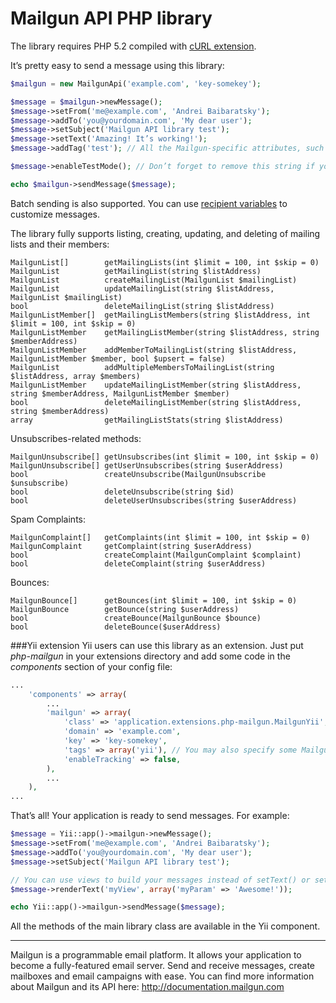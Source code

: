 Mailgun API PHP library
=======================

The library requires PHP 5.2 compiled with [cURL extension](http://www.php.net/manual/en/book.curl.php).

It’s pretty easy to send a message using this library:
```php
$mailgun = new MailgunApi('example.com', 'key-somekey');

$message = $mailgun->newMessage();
$message->setFrom('me@example.com', 'Andrei Baibaratsky');
$message->addTo('you@yourdomain.com', 'My dear user');
$message->setSubject('Mailgun API library test');
$message->setText('Amazing! It’s working!');
$message->addTag('test'); // All the Mailgun-specific attributes, such as tags, vars, tracking, etc. are supported

$message->enableTestMode(); // Don’t forget to remove this string if you really want the message to be sent

echo $mailgun->sendMessage($message);
```

Batch sending is also supported. You can use [recipient variables](http://documentation.mailgun.com/user_manual.html#batch-sending) to customize messages.

The library fully supports listing, creating, updating, and deleting of mailing lists and their members:
```
MailgunList[]        getMailingLists(int $limit = 100, int $skip = 0)
MailgunList          getMailingList(string $listAddress)
MailgunList          createMailingList(MailgunList $mailingList)
MailgunList          updateMailingList(string $listAddress, MailgunList $mailingList)
bool                 deleteMailingList(string $listAddress)
MailgunListMember[]  getMailingListMembers(string $listAddress, int $limit = 100, int $skip = 0)
MailgunListMember    getMailingListMember(string $listAddress, string $memberAddress)
MailgunListMember    addMemberToMailingList(string $listAddress, MailgunListMember $member, bool $upsert = false)
MailgunList          addMultipleMembersToMailingList(string $listAddress, array $members)
MailgunListMember    updateMailingListMember(string $listAddress, string $memberAddress, MailgunListMember $member)
bool                 deleteMailingListMember(string $listAddress, string $memberAddress)
array                getMailingListStats(string $listAddress)
```

Unsubscribes-related methods:
```
MailgunUnsubscribe[] getUnsubscribes(int $limit = 100, int $skip = 0)
MailgunUnsubscribe[] getUserUnsubscribes(string $userAddress)
bool                 createUnsubscribe(MailgunUnsubscribe $unsubscribe)
bool                 deleteUnsubscribe(string $id)
bool                 deleteUserUnsubscribes(string $userAddress)
```

Spam Complaints:
```
MailgunComplaint[]   getComplaints(int $limit = 100, int $skip = 0)
MailgunComplaint     getComplaint(string $userAddress)
bool                 createComplaint(MailgunComplaint $complaint)
bool                 deleteComplaint(string $userAddress)
```

Bounces:
```
MailgunBounce[]      getBounces(int $limit = 100, int $skip = 0)
MailgunBounce        getBounce(string $userAddress)
bool                 createBounce(MailgunBounce $bounce)
bool                 deleteBounce($userAddress)
```

###Yii extension
Yii users can use this library as an extension. Just put *php-mailgun* in your extensions directory and add some code in the *components* section of your config file:
```php
...
    'components' => array(
        ...
        'mailgun' => array(
            'class' => 'application.extensions.php-mailgun.MailgunYii',
            'domain' => 'example.com',
            'key' => 'key-somekey',
            'tags' => array('yii'), // You may also specify some Mailgun parameters
            'enableTracking' => false,
        ),
        ...
    ),
...
```
That’s all! Your application is ready to send messages. For example:
```php
$message = Yii::app()->mailgun->newMessage();
$message->setFrom('me@example.com', 'Andrei Baibaratsky');
$message->addTo('you@yourdomain.com', 'My dear user');
$message->setSubject('Mailgun API library test');

// You can use views to build your messages instead of setText() or setHtml():
$message->renderText('myView', array('myParam' => 'Awesome!'));

echo Yii::app()->mailgun->sendMessage($message);
```
All the methods of the main library class are available in the Yii component.


---
Mailgun is a programmable email platform. It allows your application to become a fully-featured email server. Send and receive messages, create mailboxes and email campaigns with ease.
You can find more information about Mailgun and its API here: http://documentation.mailgun.com
